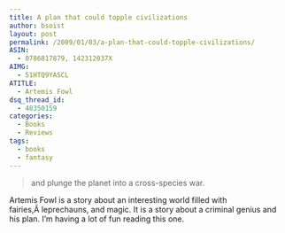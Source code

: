 ```yaml
---
title: A plan that could topple civilizations
author: bsoist
layout: post
permalink: /2009/01/03/a-plan-that-could-topple-civilizations/
ASIN:
  - 0786817879, 142312037X
AIMG:
  - 51HTQ9YASCL
ATITLE:
  - Artemis Fowl
dsq_thread_id:
  - 48350159
categories:
  - Books
  - Reviews
tags:
  - books
  - fantasy
---
```

> and plunge the planet into a cross-species war.

Artemis Fowl is a story about an interesting world filled with fairies,Â leprechauns, and magic. It is a story about a criminal genius and his plan. I&#8217;m having a lot of fun reading this one.

